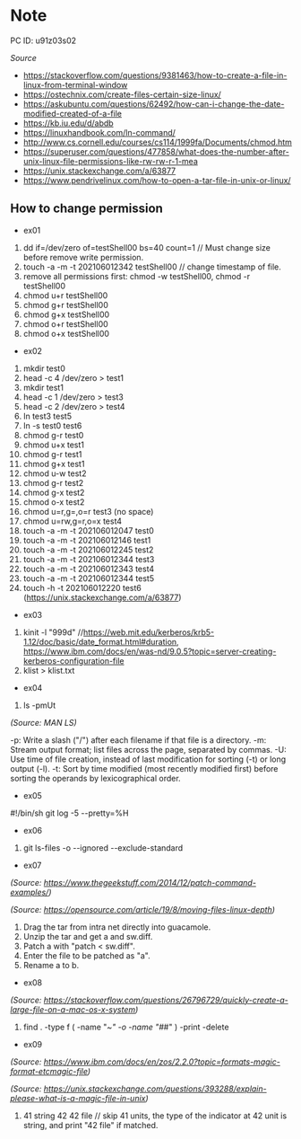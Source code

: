 # Note

PC ID: u91z03s02

*Source*

* https://stackoverflow.com/questions/9381463/how-to-create-a-file-in-linux-from-terminal-window
* https://ostechnix.com/create-files-certain-size-linux/
* https://askubuntu.com/questions/62492/how-can-i-change-the-date-modified-created-of-a-file
* https://kb.iu.edu/d/abdb
* https://linuxhandbook.com/ln-command/
* http://www.cs.cornell.edu/courses/cs114/1999fa/Documents/chmod.htm
* https://superuser.com/questions/477858/what-does-the-number-after-unix-linux-file-permissions-like-rw-rw-r-1-mea
* https://unix.stackexchange.com/a/63877
* https://www.pendrivelinux.com/how-to-open-a-tar-file-in-unix-or-linux/

## How to change permission

* ex01

1) dd if=/dev/zero of=testShell00 bs=40 count=1 // Must change size before remove write permission.
2) touch -a -m -t 202106012342 testShell00 // change timestamp of file. 
3) remove all permissions first: chmod -w testShell00, chmod -r testShell00
4) chmod u+r testShell00
5) chmod g+r testShell00
6) chmod g+x testShell00
7) chmod o+r testShell00
8) chmod o+x testShell00

* ex02

1) mkdir test0
2) head -c 4 /dev/zero > test1
3) mkdir test1
4) head -c 1 /dev/zero > test3
5) head -c 2 /dev/zero > test4
6) ln test3 test5
7) ln -s test0 test6
8) chmod g-r test0
9) chmod u+x test1
10) chmod g-r test1
11) chmod g+x test1
12) chmod u-w test2
13) chmod g-r test2
14) chmod g-x test2
15) chmod o-x test2
16) chmod u=r,g=,o=r test3 (no space)
17) chmod u=rw,g=r,o=x test4
18) touch -a -m -t 202106012047 test0
19) touch -a -m -t 202106012146 test1
20) touch -a -m -t 202106012245 test2
21) touch -a -m -t 202106012344 test3
22) touch -a -m -t 202106012343 test4
23) touch -a -m -t 202106012344 test5
24) touch -h -t 202106012220 test6 (https://unix.stackexchange.com/a/63877)

* ex03

1) kinit -l "999d" //https://web.mit.edu/kerberos/krb5-1.12/doc/basic/date_format.html#duration, https://www.ibm.com/docs/en/was-nd/9.0.5?topic=server-creating-kerberos-configuration-file
2) klist > klist.txt

* ex04

1) ls -pmUt

*(Source: MAN LS)*

-p: Write a slash ("/") after each filename if that file is a directory.
-m: Stream output format; list files across the page, separated by commas.
-U: Use time of file creation, instead of last modification for sorting (-t) or long output (-l).
-t: Sort by time modified (most recently modified first) before sorting the operands by lexicographical order.

* ex05

#!/bin/sh
git log -5 --pretty=%H

* ex06

1) git ls-files -o --ignored --exclude-standard

* ex07

*(Source: https://www.thegeekstuff.com/2014/12/patch-command-examples/)*

*(Source: https://opensource.com/article/19/8/moving-files-linux-depth)*

1) Drag the tar from intra net directly into guacamole.
2) Unzip the tar and get a and sw.diff.
3) Patch a with "patch < sw.diff".
4) Enter the file to be patched as "a".
5) Rename a to b. 

* ex08

*(Source: https://stackoverflow.com/questions/26796729/quickly-create-a-large-file-on-a-mac-os-x-system)*

1) find . -type f \( -name  "*~" -o -name "#*#" \) -print -delete

* ex09

*(Source: https://www.ibm.com/docs/en/zos/2.2.0?topic=formats-magic-format-etcmagic-file)*

*(Source: https://unix.stackexchange.com/questions/393288/explain-please-what-is-a-magic-file-in-unix)*

1) 41 string 42 42 file // skip 41 units, the type of the indicator at 42 unit is string, and print "42 file" if matched. 



